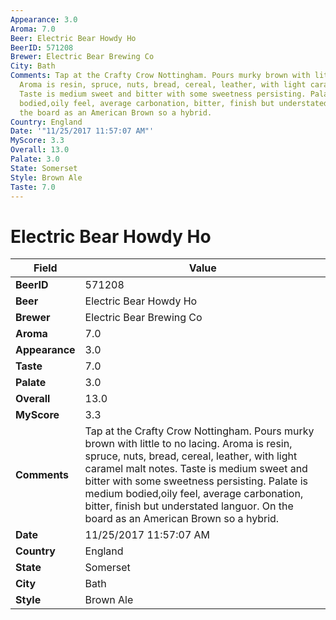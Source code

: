 ```yaml
---
Appearance: 3.0
Aroma: 7.0
Beer: Electric Bear Howdy Ho
BeerID: 571208
Brewer: Electric Bear Brewing Co
City: Bath
Comments: Tap at the Crafty Crow Nottingham. Pours murky brown with little to no lacing.
  Aroma is resin, spruce, nuts, bread, cereal, leather, with light caramel malt notes.
  Taste is medium sweet and bitter with some sweetness persisting. Palate is medium
  bodied,oily feel, average carbonation, bitter, finish but understated languor. On
  the board as an American Brown so a hybrid.
Country: England
Date: '"11/25/2017 11:57:07 AM"'
MyScore: 3.3
Overall: 13.0
Palate: 3.0
State: Somerset
Style: Brown Ale
Taste: 7.0
---
```


# Electric Bear Howdy Ho

| Field         | Value |
|---------------|-------|
| **BeerID** | 571208 |
| **Beer** | Electric Bear Howdy Ho |
| **Brewer** | Electric Bear Brewing Co |
| **Aroma** | 7.0 |
| **Appearance** | 3.0 |
| **Taste** | 7.0 |
| **Palate** | 3.0 |
| **Overall** | 13.0 |
| **MyScore** | 3.3 |
| **Comments** | Tap at the Crafty Crow Nottingham. Pours murky brown with little to no lacing. Aroma is resin, spruce, nuts, bread, cereal, leather, with light caramel malt notes. Taste is medium sweet and bitter with some sweetness persisting. Palate is medium bodied,oily feel, average carbonation, bitter, finish but understated languor. On the board as an American Brown so a hybrid. |
| **Date** | 11/25/2017 11:57:07 AM |
| **Country** | England |
| **State** | Somerset |
| **City** | Bath |
| **Style** | Brown Ale |
